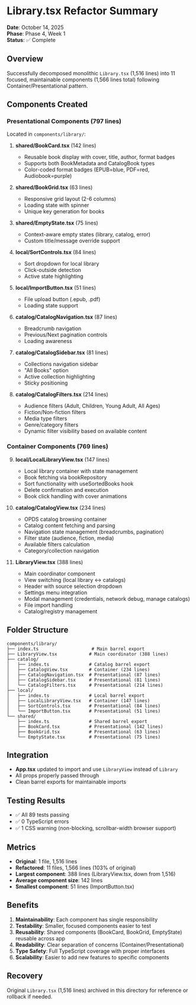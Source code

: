 # Library.tsx Refactor Summary
**Date**: October 14, 2025  
**Phase**: Phase 4, Week 1  
**Status**: ✅ Complete

## Overview
Successfully decomposed monolithic `Library.tsx` (1,516 lines) into 11 focused, maintainable components (1,566 lines total) following Container/Presentational pattern.

## Components Created

### Presentational Components (797 lines)
Located in `components/library/`:

1. **shared/BookCard.tsx** (142 lines)
   - Reusable book display with cover, title, author, format badges
   - Supports both BookMetadata and CatalogBook types
   - Color-coded format badges (EPUB=blue, PDF=red, Audiobook=purple)

2. **shared/BookGrid.tsx** (63 lines)
   - Responsive grid layout (2-6 columns)
   - Loading state with spinner
   - Unique key generation for books

3. **shared/EmptyState.tsx** (75 lines)
   - Context-aware empty states (library, catalog, error)
   - Custom title/message override support

4. **local/SortControls.tsx** (84 lines)
   - Sort dropdown for local library
   - Click-outside detection
   - Active state highlighting

5. **local/ImportButton.tsx** (51 lines)
   - File upload button (.epub, .pdf)
   - Loading state support

6. **catalog/CatalogNavigation.tsx** (87 lines)
   - Breadcrumb navigation
   - Previous/Next pagination controls
   - Loading awareness

7. **catalog/CatalogSidebar.tsx** (81 lines)
   - Collections navigation sidebar
   - "All Books" option
   - Active collection highlighting
   - Sticky positioning

8. **catalog/CatalogFilters.tsx** (214 lines)
   - Audience filters (Adult, Children, Young Adult, All Ages)
   - Fiction/Non-fiction filters
   - Media type filters
   - Genre/category filters
   - Dynamic filter visibility based on available content

### Container Components (769 lines)

9. **local/LocalLibraryView.tsx** (147 lines)
   - Local library container with state management
   - Book fetching via bookRepository
   - Sort functionality with useSortedBooks hook
   - Delete confirmation and execution
   - Book click handling with cover animations

10. **catalog/CatalogView.tsx** (234 lines)
    - OPDS catalog browsing container
    - Catalog content fetching and parsing
    - Navigation state management (breadcrumbs, pagination)
    - Filter state (audience, fiction, media)
    - Available filters calculation
    - Category/collection navigation

11. **LibraryView.tsx** (388 lines)
    - Main coordinator component
    - View switching (local library ↔ catalogs)
    - Header with source selection dropdown
    - Settings menu integration
    - Modal management (credentials, network debug, manage catalogs)
    - File import handling
    - Catalog/registry management

## Folder Structure
```
components/library/
├── index.ts                    # Main barrel export
├── LibraryView.tsx            # Main coordinator (388 lines)
├── catalog/
│   ├── index.ts               # Catalog barrel export
│   ├── CatalogView.tsx        # Container (234 lines)
│   ├── CatalogNavigation.tsx  # Presentational (87 lines)
│   ├── CatalogSidebar.tsx     # Presentational (81 lines)
│   └── CatalogFilters.tsx     # Presentational (214 lines)
├── local/
│   ├── index.ts               # Local barrel export
│   ├── LocalLibraryView.tsx   # Container (147 lines)
│   ├── SortControls.tsx       # Presentational (84 lines)
│   └── ImportButton.tsx       # Presentational (51 lines)
└── shared/
    ├── index.ts               # Shared barrel export
    ├── BookCard.tsx           # Presentational (142 lines)
    ├── BookGrid.tsx           # Presentational (63 lines)
    └── EmptyState.tsx         # Presentational (75 lines)
```

## Integration
- **App.tsx** updated to import and use `LibraryView` instead of `Library`
- All props properly passed through
- Clean barrel exports for maintainable imports

## Testing Results
- ✅ All 89 tests passing
- ✅ 0 TypeScript errors
- ✅ 1 CSS warning (non-blocking, scrollbar-width browser support)

## Metrics
- **Original**: 1 file, 1,516 lines
- **Refactored**: 11 files, 1,566 lines (103% of original)
- **Largest component**: 388 lines (LibraryView.tsx, down from 1,516)
- **Average component size**: 142 lines
- **Smallest component**: 51 lines (ImportButton.tsx)

## Benefits
1. **Maintainability**: Each component has single responsibility
2. **Testability**: Smaller, focused components easier to test
3. **Reusability**: Shared components (BookCard, BookGrid, EmptyState) reusable across app
4. **Readability**: Clear separation of concerns (Container/Presentational)
5. **Type Safety**: Full TypeScript coverage with proper interfaces
6. **Scalability**: Easier to add new features to specific components

## Recovery
Original `Library.tsx` (1,516 lines) archived in this directory for reference or rollback if needed.
